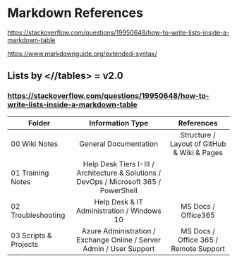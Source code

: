 # Markdown References

https://stackoverflow.com/questions/19950648/how-to-write-lists-inside-a-markdown-table

https://www.markdownguide.org/extended-syntax/

## Lists by <//tables> = v2.0

### https://stackoverflow.com/questions/19950648/how-to-write-lists-inside-a-markdown-table

| Folder     | Information Type    | References   |
| ------------------|:----------:|:----------:|
| 00 Wiki Notes      | General Documentation | Structure / Layout of GitHub & Wiki & Pages |
| 01 Training Notes      | Help Desk Tiers I-III / Architecture & Solutions / DevOps / Microsoft 365 / PowerShell |
| 02 Troubleshooting     | Help Desk & IT Administration / Windows 10 | MS Docs / Office365 |
| 03 Scripts & Projects   | Azure Administration / Exchange Online / Server Admin / User Support | MS Docs / Office 365 / Remote Support |
